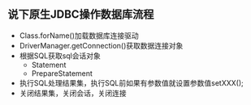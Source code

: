 ## 说下原生JDBC操作数据库流程

- Class.forName()加载数据库连接驱动
- DriverManager.getConnection()获取数据连接对象
- 根据SQL获取sql会话对象
  - Statement
  - PrepareStatement
- 执行SQL处理结果集，执行SQL前如果有参数值就设置参数值setXXX();
- 关闭结果集，关闭会话，关闭连接

